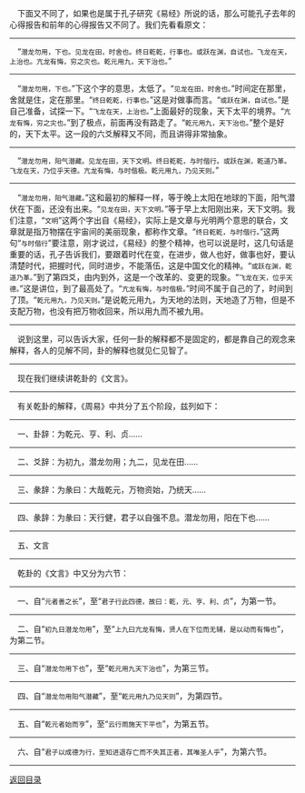&emsp;下面又不同了，如果也是属于孔子研究《易经》所说的话，那么可能孔子去年的心得报告和前年的心得报告又不同了。我们先看看原文：
___
&emsp;“``潜龙勿用，下也。见龙在田，时舍也。终日乾乾，行事也。或跃在渊，自试也。飞龙在天，上治也。亢龙有悔，穷之灾也。乾元用九，天下治也。``”
___
&emsp;“``潜龙勿用，下也。``”下这个字的意思，太低了。“``见龙在田，时舍也。``”时间定在那里，舍就是住，定在那里。“``终日乾乾，行事也。``”这是对做事而言。“``或跃在渊，自试也。``”是自己准备，试探一下。“``飞龙在天，上治也。``”上面最好的现象，天下太平的境界。“``亢龙有悔，穷之灾也。``”到了极点，前面再没有路走了。“``乾元用九，天下治也。``”整个是好的，天下太平。这一段的六爻解释又不同，而且讲得非常抽象。
___
&emsp;“``潜龙勿用，阳气潜藏。见龙在田，天下文明。终日乾乾，与时偕行。或跃在渊，乾道乃革。飞龙在天，乃位乎天德。亢龙有悔，与时偕极。乾元用九，乃见天则。``”
___
&emsp;“``潜龙勿用，阳气潜藏。``”这和最初的解释一样，等于晚上太阳在地球的下面，阳气潜伏在下面，还没有出来。“``见龙在田，天下文明。``”等于早上太阳刚出来，天下文明。我们注意，“``文明``”这两个字出自《易经》，实际上是文章与光明两个意思的联合，文章就是指万物摆在宇宙间的美丽现象，都称作文章。“``终日乾乾，与时偕行。``”这两句“``与时偕行``”要注意，刚才说过，《易经》的整个精神，也可以说是时，这几句话是重要的话，孔子告诉我们，要跟着时代在变，在进步，做人也好，做事也好，要认清楚时代，把握时代，同时进步，不能落伍，这是中国文化的精神。“``或跃在渊，乾道乃革。``”到了第四爻，由内到外，这是一个改革的、变更的现象。“``飞龙在天，位乎天德。``”这是讲位，到了最高处了。“``亢龙有悔，与时偕极。``”时间不属于自己的了，时间到了顶。“``乾元用九，乃见天则。``”是说乾元用九，为天地的法则，天地造了万物，但是不支配万物，也没有把万物收回来，所以用九而不被九用。
___
&emsp;说到这里，可以告诉大家，任何一卦的解释都不是固定的，都是靠自己的观念来解释，各人的见解不同，卦的解释也就见仁见智了。
___
&emsp;现在我们继续讲乾卦的《文言》。
___
&emsp;有关乾卦的解释，《周易》中共分了五个阶段，兹列如下：
___
&emsp;一、卦辞：为乾元、亨、利、贞……
___
&emsp;二、爻辞：为初九，潜龙勿用；九二，见龙在田……
___
&emsp;三、彖辞：为彖曰：大哉乾元，万物资始，乃统天……
___
&emsp;四、彖辞：为彖曰：天行健，君子以自强不息。潜龙勿用，阳在下也……
___
&emsp;五、文言
___
&emsp;乾卦的《文言》中又分为六节：
___
&emsp;一、自“``元者善之长``”，至“``君子行此四德，故曰：乾，元、亨、利、贞``”，为第一节。
___
&emsp;二、自“``初九日潜龙勿用``”，至“``上九曰亢龙有悔，贤人在下位而无辅，是以动而有悔也``”，为第二节。
___
&emsp;三、自“``潜龙勿用下也``”，至“``乾元用九天下治也``”，为第三节。
___
&emsp;四、自“``潜龙勿用阳气潜藏``”，至“``乾元用九乃见天则``”，为第四节。
___
&emsp;五、自“``乾元者始而亨``”，至“``云行雨施天下平也``”，为第五节。
___
&emsp;六、自“``君子以成德为行，至知进退存亡而不失其正者，其唯圣人乎``”，为第六节。
___
[返回目录](../../master/README.md#目录)